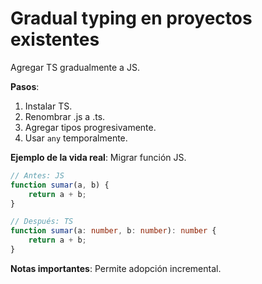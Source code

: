 # Gradual typing en proyectos existentes

Agregar TS gradualmente a JS.

**Pasos**:

1. Instalar TS.
2. Renombrar .js a .ts.
3. Agregar tipos progresivamente.
4. Usar `any` temporalmente.

**Ejemplo de la vida real**: Migrar función JS.

```typescript
// Antes: JS
function sumar(a, b) {
    return a + b;
}

// Después: TS
function sumar(a: number, b: number): number {
    return a + b;
}
```

**Notas importantes**: Permite adopción incremental.